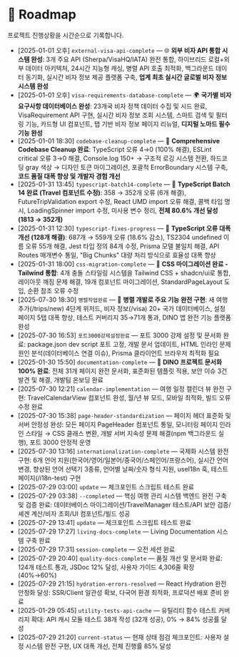 # 📍 Roadmap

프로젝트 진행상황을 시간순으로 기록합니다.

- [2025-01-01 오후] `external-visa-api-complete` — 🌐 **외부 비자 API 통합 시스템 완성**: 3개 주요 API (Sherpa/VisaHQ/IATA) 완전 통합, 하이브리드 로컬+외부 데이터 아키텍처, 24시간 지능형 캐싱, 병렬 API 호출 최적화, 백그라운드 데이터 동기화, 실시간 비자 정보 제공 플랫폼 구축, **업계 최초 실시간 글로벌 비자 정보 시스템 완성**
- [2025-01-01 오후] `visa-requirements-database-complete` — 🌍 **국가별 비자 요구사항 데이터베이스 완성**: 23개국 비자 정책 데이터 수집 및 시드 완료, VisaRequirement API 구현, 실시간 비자 정보 조회 시스템, 스마트 검색 및 필터링 기능, 카드형 UI 컴포넌트, 탭 기반 비자 정보 페이지 리뉴얼, **디지털 노마드 필수 기능 완성**
- [2025-01-01 18:30] `codebase-cleanup-complete` — 🧹 **Comprehensive Codebase Cleanup 완료**: TypeScript 오류 4→0 (100% 해결), ESLint critical 오류 3→0 해결, Console.log 150+ → 구조적 로깅 시스템 전환, 하드코딩 gray 색상 → 디자인 토큰 마이그레이션, 포괄적 ErrorBoundary 시스템 구축, **코드 품질 대폭 향상 및 개발자 경험 개선**
- [2025-01-31 13:45] `typescript-batch14-complete` — 🔧 **TypeScript Batch 14 완료 (Travel 컴포넌트 수정)**: 358 → 352개 오류 (6개 해결), FutureTripValidation export 수정, React UMD import 오류 해결, 콜백 타입 명시, LoadingSpinner import 수정, 미사용 변수 정리, **전체 80.6% 개선 달성 (1813 → 352개)**
- [2025-01-31 12:30] `typescript-fixes-progress` — 🚀 **TypeScript 오류 대폭 개선 (128개 해결)**: 687개 → 559개 오류 (18.6% 감소), TS2304 undefined 이름 오류 55개 해결, Jest 타입 정의 84개 수정, Prisma 모델 불일치 해결, API Routes 매개변수 통일, "Big Chunks" 대량 처리 방식으로 효율성 대폭 향상
- [2025-01-31 18:00] `css-migration-complete` — 🎨 **CSS 마이그레이션 완료 - Tailwind 통합**: 4개 충돌 스타일링 시스템을 Tailwind CSS + shadcn/ui로 통합, 레이아웃 깨짐 문제 해결, 19개 컴포넌트 마이그레이션, StandardPageLayout 도입, 순환 참조 오류 수정
- [2025-07-30 18:30] `병렬작업완료` — 🚀 **병렬 개발로 주요 기능 완전 구현**: 새 여행 추가(/trips/new) 4단계 위저드, 비자 정보(/visa) 20+ 국가 데이터베이스, 설정 페이지 5탭 대폭 향상, 테스트 커버리지 35→71개 통과, DINO 앱 완전 기능 플랫폼 완성
- [2025-07-30 16:53] `포트3000강제설정완료` — 포트 3000 강제 설정 및 문서화 완료: package.json dev script 포트 고정, 개발 문서 업데이트, HTML 인라인 문제 원인 분석(데이터베이스 연결 이슈), Prisma 클라이언트 브라우저 최적화 필요
- [2025-01-30 15:50] `documentation-complete` — 🎉 **DINO 프로젝트 문서화 100% 완료**: 전체 31개 페이지 완전 문서화, 표준화된 템플릿 적용, 보안 이슈 3건 발견 및 해결, 개발팀 온보딩 완료
- [2025-07-30 12:21] `calendar-implementation` — 여행 일정 캘린더 뷰 완전 구현: TravelCalendarView 컴포넌트 완성, 월/년 뷰 모드, 모바일 최적화, 빌드 오류 수정 완료
- [2025-07-30 15:38] `page-header-standardization` — 페이지 헤더 표준화 및 서버 안정성 완성: 모든 페이지 PageHeader 컴포넌트 통일, 모니터링 페이지 인라인 스타일 → CSS 클래스 변환, 개발 서버 지속성 문제 해결(npm 백그라운드 실행), 포트 3000 안정적 운영
- [2025-07-30 13:16] `internationalization-complete` — 국제화 시스템 완전 구현: 6개 언어 지원(한국어/영어/일본어/중국어/스페인어/프랑스어), 실시간 언어 변경, 향상된 언어 선택기 3종류, 언어별 날짜/숫자 형식 지원, useI18n 훅, 테스트 페이지(/i18n-test) 구현
- [2025-07-29 03:00] `update` — 체크포인트 스크립트 테스트 완료
- [2025-07-29 03:38] `--completed` — 핵심 여행 관리 시스템 백엔드 완전 구축 및 검증 완료: 데이터베이스 마이그레이션/TravelManager 테스트/API 보안 검증/셰겐 계산/비자 조회/UI 컴포넌트/빌드 성공
- [2025-07-29 13:41] `update` — 체크포인트 스크립트 테스트 완료
- [2025-07-29 17:27] `living-docs-complete` — Living Documentation 시스템 구축 완료
- [2025-07-29 17:31] `session-complete` — 오전 세션 완료
- [2025-07-29 20:40] `quality-docs-complete` — 품질 개선 및 문서화 완료: 124개 테스트 통과, JSDoc 12% 달성, 사용자 가이드 4,306줄 확장 (40%→60%)
- [2025-07-29 21:15] `hydration-errors-resolved` — React Hydration 완전 안정화 달성: SSR/Client 일관성 확보, 다국어 환경 최적화, 프로덕션 배포 준비 완료
- [2025-01-29 05:45] `utility-tests-api-cache` — 유틸리티 함수 테스트 커버리지 확대: API 캐시 모듈 테스트 38개 작성 (32개 성공), 0% → 84% 성공률 달성
- [2025-07-29 21:20] `current-status` — 현재 상태 점검 체크포인트: 사용자 설정 시스템 완전 구현, UX 대폭 개선, 전체 진행률 85% 달성
